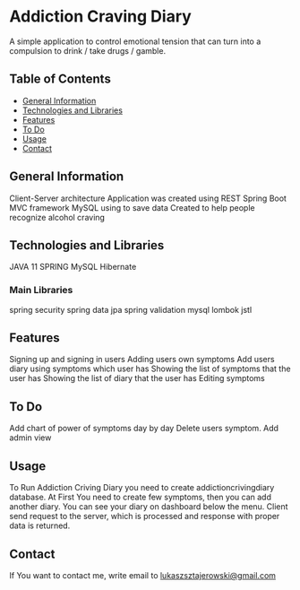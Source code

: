 # Addiction Craving Diary
A simple application to control emotional tension that can turn into a compulsion to drink / take drugs / gamble.

## Table of Contents
* [General Information](#general-information)
* [Technologies and Libraries](#technologies-and-libraries)
* [Features](#features)
* [To Do](#to-do)
* [Usage](#usage)
* [Contact](#contact)

## General Information
Client-Server architecture
Application was created using REST
Spring Boot
MVC framework
MySQL using to save data
Created to help people recognize alcohol craving


## Technologies and Libraries
JAVA 11
SPRING
MySQL
Hibernate

### Main Libraries
spring security
spring data jpa
spring validation
mysql
lombok
jstl


## Features
Signing up and signing in users
Adding  users own symptoms
Add users diary using symptoms which user has
Showing the list of symptoms that the user has
Showing the list of diary that the user has
Editing symptoms


## To Do
Add chart of power of symptoms day by day
Delete users symptom.
Add admin view


## Usage
To Run Addiction Criving Diary you need to create addictioncrivingdiary database.
At First You need to create few symptoms, then you can add another diary.
You can see your diary on dashboard below the menu.
Client send request to the server, which is processed and response with proper data is returned.


## Contact
If You want to contact me, write email to lukaszsztajerowski@gmail.com
